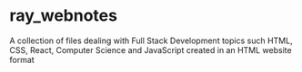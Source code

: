 # ray_webnotes
A collection of files dealing with Full Stack Development topics such HTML, CSS, React, Computer Science and JavaScript created in an HTML website format
